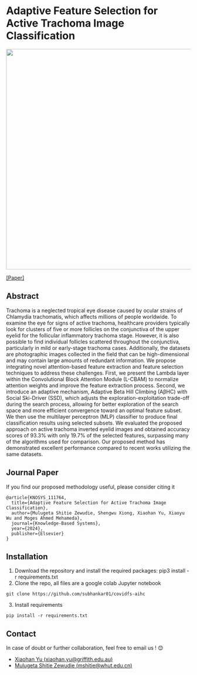# Adaptive Feature Selection for Active Trachoma Image Classification
<img src="https://github.com/mshitie2/main/blob/main/FS_model3.png" width="1000" height="600">

[[Paper]](https://authors.elsevier.com/sd/article/S0950-7051(24)00399-X)

## Abstract
Trachoma is a neglected tropical eye disease caused by ocular strains of 
Chlamydia trachomatis, which affects millions of people worldwide. 
To examine the eye for signs of active trachoma, healthcare providers typically 
look for clusters of five or more follicles on the conjunctiva of the upper eyelid 
for the follicular inflammatory trachoma stage. However, it is also possible to find individual 
follicles scattered throughout the conjunctiva, particularly in mild or early-stage trachoma cases.
Additionally, the datasets are photographic images collected in the field that can be high-dimensional 
and may contain large amounts of redundant information. We propose integrating novel attention-based 
feature extraction and feature selection techniques to address these challenges. First, we present 
the Lambda layer within the Convolutional Block Attention Module (L-CBAM) to normalize attention weights 
and improve the feature extraction process. Second, we introduce an adaptive mechanism, Adaptive Beta Hill Climbing (AβHC) 
with Social Ski-Driver (SSD), which adjusts the exploration-exploitation trade-off during the search process, allowing
for better exploration of the search space and more efficient convergence toward an optimal feature subset.
We then use the multilayer perceptron (MLP) classifier to produce final classification results using selected subsets. 
We evaluated the proposed approach on active trachoma inverted eyelid images and obtained accuracy scores of 93.3% with only 19.7% of
the selected features, surpassing many of the algorithms used for comparison. Our proposed method has demonstrated excellent 
performance compared to recent works utilizing the same datasets.


## Journal Paper
If you find our proposed methodology useful, please consider citing it
```
@article{KNOSYS_111764,
  title={Adaptive Feature Selection for Active Trachoma Image Classification},
  author={Mulugeta Shitie Zewudie, Shengwu Xiong, Xiaohan Yu, Xiaoyu Wu and Moges Ahmed Mehameda},
  journal={Knowledge-Based Systems},
  year={2024},
  publisher={Elsevier}
}
```
## Installation
1. Download the repository and install the required packages: pip3 install -r requirements.txt
2. Clone the repo, all files are a google colab Jupyter notebook
```
git clone https://github.com/subhankar01/covidfs-aihc
```
3. Install requirements
```
pip install -r requirements.txt
```
## Contact
In case of doubt or further collaboration, feel free to email us ! 😊
- [Xiaohan Yu (xiaohan.yu@griffith.edu.au) ](mailto:xiaohan.yu@griffith.edu.au)
- [Mulugeta Shitie Zewudie (mshitie@whut.edu.cn)](mailto:mshitie@whut.edu.cn)


